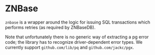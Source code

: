 ZNBase
====

`znbase` is a wrapper around the logic for issuing SQL transactions which performs
retries (as required by ZNBaseDB).

Note that unfortunately there is no generic way of extracting a pg error code;
the library has to recognize driver-dependent error types. We currently support
`github.com/lib/pq` and `github.com/jackc/pgx`.
